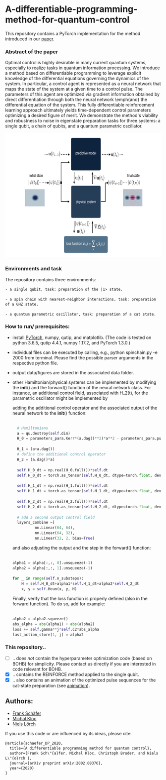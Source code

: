 # A-differentiable-programming-method-for-quantum-control

This repository contains a PyTorch implementation for the method introduced in our [paper](https://arxiv.org/abs/2002.XXXXX).

### Abstract of the paper
Optimal control is highly desirable in many current quantum systems, especially to realize tasks in quantum information processing. We introduce a method based on differentiable programming to leverage explicit knowledge of the differential equations governing the dynamics of the system. In particular, a control agent is represented as a neural network that maps the state of the system at a given time to a control pulse. The parameters of this agent are optimized via gradient information obtained by direct differentiation through both the neural network \emph{and} the differential equation of the system. This fully differentiable reinforcement learning approach ultimately yields time-dependent  control parameters optimizing a desired figure of merit. We demonstrate the method's viability and robustness to noise  in eigenstate preparation tasks for three  systems: a single qubit, a chain of qubits, and a quantum parametric oscillator.


<p align="center">
  <img src="./misc/method.png" alt="scheme" height="400px" width="648px">
</p>

### Environments and task

The repository contains three environments:

    - a single qubit, task: preparation of the |1> state.

    - a spin chain with nearest-neighbor interactions, task: preparation of a GHZ state.

    - a quantum parametric oscillator, task: preparation of a cat state.  


### How to run/ prerequisites:

- install [PyTorch](https://pytorch.org/), numpy, qutip, and matplotlib. (The code is tested on python 3.6.5, qutip 4.4.1, numpy 1.17.2, and PyTorch 1.3.0.)
- individual files can be executed by calling, e.g., python spinchain.py -e 2000 from terminal. Please find the possible parser arguments in the respective python file.
- output data/figures are stored in the associated data folder.
- other Hamiltonian/physical systems can be implemented by modifying the __init__() and the forward() function of the neural network class. For instance, an additional control field, associated with H_2(t), for the parametric oscillator might be implemented by

  adding the additional control operator and the associated output of the neural network to the __init__() function:
  ```python

    # Hamiltonians
    a = qu.destroy(self.dim)
    H_0 = parameters_para.Kerr*(a.dag()**2)*a**2 - parameters_para.pump*(a**2+a.dag()**2)

    H_1 = (a+a.dag())
    # define the additional control operator
    H_2 = (a.dag()*a)

    self.H_0_dt = np.real(H_0.full())*self.dt
    self.H_0_dt = torch.as_tensor(self.H_0_dt, dtype=torch.float, device=device)

    self.H_1_dt = np.real(H_1.full())*self.dt
    self.H_1_dt = torch.as_tensor(self.H_1_dt, dtype=torch.float, device=device)

    self.H_2_dt = np.real(H_2.full())*self.dt
    self.H_2_dt = torch.as_tensor(self.H_2_dt, dtype=torch.float, device=device)

    # add a second output control field
    layers_combine =[
            nn.Linear(64, 64),
            nn.Linear(64, 32),
            nn.Linear(32, 2, bias=True)

  ```
  and also adjusting the output and the step in the forward() function:
  ```python

  alpha1 = alpha[:,:, 0].unsqueeze(-1)
  alpha2 = alpha[:,:, 1].unsqueeze(-1)

  for _ in range(self.n_substeps):
      H = self.H_0_dt+alpha1*self.H_1_dt+alpha2*self.H_2_dt
      x, y = self.Heun(x, y, H)

  ```
  Finally, verify that the loss function is properly defined (also in the forward function). To do so, add for example:
  ```python

  alpha2 = alpha2.squeeze()
  abs_alpha = abs(alpha1) + abs(alpha2)
  loss += self.gamma**j*self.C2*abs_alpha
  last_action_store[1, j] = alpha2

  ```

### This repository..

- [ ] .. does *not* contain the hyperparameter optimization code (based on BOHB) for simplicity. Please contact us directly if you are interested in code relevant for BOHB.
- [x] .. contains the REINFORCE method applied to the single qubit.
- [x] .. also contains an animation of the optimized pulse sequences for the cat-state preparation (see [animation](./misc/movie_cats.gif)).

## Authors:

- [Frank Schäfer](https://github.com/frankschae)
- [Michal Kloc](https://github.com/MikeKlocCZ)
- [Niels Lörch](https://github.com/nloerch)

If you use this code or are influenced by its ideas, please cite:

```
@article{schaefer_DP_2020,
  title={A differentiable programming method for quantum control},
  author={Frank Sch\"{a}fer, Michal Kloc, Christoph Bruder, and Niels L\"{o}rch },
  journal={arXiv preprint arXiv:2002.08376},
  year={2020}
}
```
